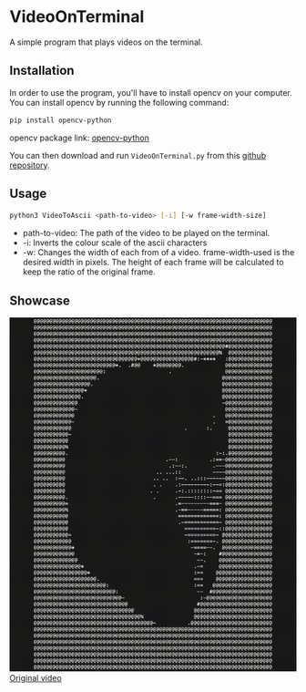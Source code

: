 # VideoOnTerminal
A simple program that plays videos on the terminal.

## Installation
In order to use the program, you'll have to install opencv on your computer. You can install opencv by running the following command:

```bash
pip install opencv-python
```

opencv package link: [opencv-python](https://pypi.org/project/opencv-python/)

You can then download and run `VideoOnTerminal.py` from this [github repository](https://github.com/AhmadElshiltawi/VideoToAscii/).

## Usage
```bash
python3 VideoToAscii <path-to-video> [-i] [-w frame-width-size]
```
* path-to-video: The path of the video to be played on the terminal.
* -i: Inverts the colour scale of the ascii characters
* -w: Changes the width of each from of a video. frame-width-used is the desired width in pixels. The height of each frame will be calculated to keep the ratio of the original frame.
## Showcase
![](https://github.com/AhmadElshiltawi/VideoToAscii/blob/main/Documents/maxwell.gif)
[Original video](https://www.youtube.com/watch?v=kOG0_qjKWEI)
